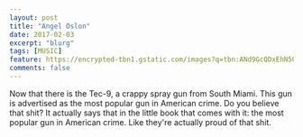 ```yaml
---
layout: post
title: "Angel Oslon"
date: 2017-02-03
excerpt: "blurg"
tags: [MUSIC]
feature: https://encrypted-tbn1.gstatic.com/images?q=tbn:ANd9GcQDxEhN5001_6JjFrtDNC0RzDJXXp0jZ8HIVY52ZIm7XcnUM2TOFg
comments: false
---
```

<!-- This is my new girlfriend. -->
<!-- start slipsum code -->

Now that there is the Tec-9, a crappy spray gun from South Miami. This gun is advertised as the most popular gun in American crime. Do you believe that shit? It actually says that in the little book that comes with it: the most popular gun in American crime. Like they're actually proud of that shit.

<!-- end slipsum code -->

